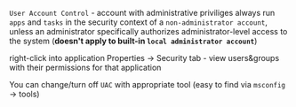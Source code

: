 `User Account Control` - account with administrative priviliges always run `apps` and `tasks` in the security context of a `non-administrator account`, unless an administrator specifically authorizes administrator-level access to the system
(**doesn't apply to built-in `local administrator account`**)

right-click into application Properties -> Security tab - view users&groups with their permissions for that application

You can change/turn off `UAC` with appropriate tool (easy to find via `msconfig` -> tools)